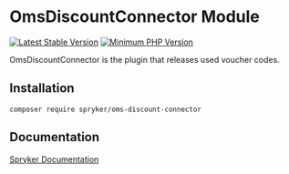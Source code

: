 # OmsDiscountConnector Module
[![Latest Stable Version](https://poser.pugx.org/spryker/oms-discount-connector/v/stable.svg)](https://packagist.org/packages/spryker/oms-discount-connector)
[![Minimum PHP Version](https://img.shields.io/badge/php-%3E%3D%208.3-8892BF.svg)](https://php.net/)

OmsDiscountConnector is the plugin that releases used voucher codes.

## Installation

```
composer require spryker/oms-discount-connector
```

## Documentation

[Spryker Documentation](https://docs.spryker.com)
